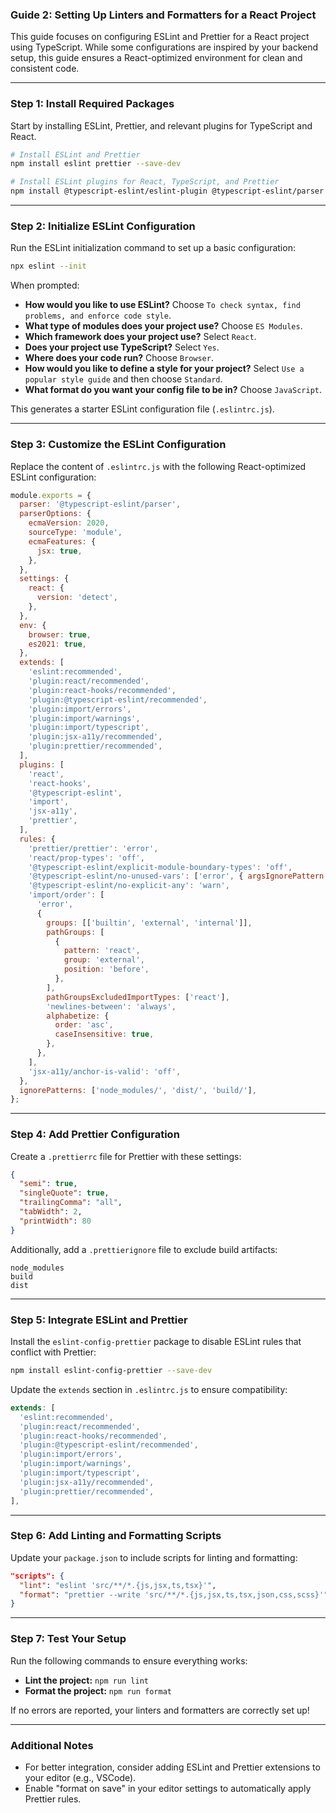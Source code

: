 ### Guide 2: Setting Up Linters and Formatters for a React Project

This guide focuses on configuring ESLint and Prettier for a React project using TypeScript. While some configurations are inspired by your backend setup, this guide ensures a React-optimized environment for clean and consistent code.

---

### Step 1: Install Required Packages

Start by installing ESLint, Prettier, and relevant plugins for TypeScript and React.

```bash
# Install ESLint and Prettier
npm install eslint prettier --save-dev

# Install ESLint plugins for React, TypeScript, and Prettier
npm install @typescript-eslint/eslint-plugin @typescript-eslint/parser eslint-plugin-react eslint-plugin-react-hooks eslint-plugin-prettier eslint-config-prettier eslint-plugin-import eslint-plugin-jsx-a11y --save-dev
```

---

### Step 2: Initialize ESLint Configuration

Run the ESLint initialization command to set up a basic configuration:

```bash
npx eslint --init
```

When prompted:
- **How would you like to use ESLint?** Choose `To check syntax, find problems, and enforce code style`.
- **What type of modules does your project use?** Choose `ES Modules`.
- **Which framework does your project use?** Select `React`.
- **Does your project use TypeScript?** Select `Yes`.
- **Where does your code run?** Choose `Browser`.
- **How would you like to define a style for your project?** Select `Use a popular style guide` and then choose `Standard`.
- **What format do you want your config file to be in?** Choose `JavaScript`.

This generates a starter ESLint configuration file (`.eslintrc.js`).

---

### Step 3: Customize the ESLint Configuration

Replace the content of `.eslintrc.js` with the following React-optimized ESLint configuration:

```javascript
module.exports = {
  parser: '@typescript-eslint/parser',
  parserOptions: {
    ecmaVersion: 2020,
    sourceType: 'module',
    ecmaFeatures: {
      jsx: true,
    },
  },
  settings: {
    react: {
      version: 'detect',
    },
  },
  env: {
    browser: true,
    es2021: true,
  },
  extends: [
    'eslint:recommended',
    'plugin:react/recommended',
    'plugin:react-hooks/recommended',
    'plugin:@typescript-eslint/recommended',
    'plugin:import/errors',
    'plugin:import/warnings',
    'plugin:import/typescript',
    'plugin:jsx-a11y/recommended',
    'plugin:prettier/recommended',
  ],
  plugins: [
    'react',
    'react-hooks',
    '@typescript-eslint',
    'import',
    'jsx-a11y',
    'prettier',
  ],
  rules: {
    'prettier/prettier': 'error',
    'react/prop-types': 'off',
    '@typescript-eslint/explicit-module-boundary-types': 'off',
    '@typescript-eslint/no-unused-vars': ['error', { argsIgnorePattern: '^_' }],
    '@typescript-eslint/no-explicit-any': 'warn',
    'import/order': [
      'error',
      {
        groups: [['builtin', 'external', 'internal']],
        pathGroups: [
          {
            pattern: 'react',
            group: 'external',
            position: 'before',
          },
        ],
        pathGroupsExcludedImportTypes: ['react'],
        'newlines-between': 'always',
        alphabetize: {
          order: 'asc',
          caseInsensitive: true,
        },
      },
    ],
    'jsx-a11y/anchor-is-valid': 'off',
  },
  ignorePatterns: ['node_modules/', 'dist/', 'build/'],
};
```

---

### Step 4: Add Prettier Configuration

Create a `.prettierrc` file for Prettier with these settings:

```json
{
  "semi": true,
  "singleQuote": true,
  "trailingComma": "all",
  "tabWidth": 2,
  "printWidth": 80
}
```

Additionally, add a `.prettierignore` file to exclude build artifacts:

```
node_modules
build
dist
```

---

### Step 5: Integrate ESLint and Prettier

Install the `eslint-config-prettier` package to disable ESLint rules that conflict with Prettier:

```bash
npm install eslint-config-prettier --save-dev
```

Update the `extends` section in `.eslintrc.js` to ensure compatibility:

```javascript
extends: [
  'eslint:recommended',
  'plugin:react/recommended',
  'plugin:react-hooks/recommended',
  'plugin:@typescript-eslint/recommended',
  'plugin:import/errors',
  'plugin:import/warnings',
  'plugin:import/typescript',
  'plugin:jsx-a11y/recommended',
  'plugin:prettier/recommended',
],
```

---

### Step 6: Add Linting and Formatting Scripts

Update your `package.json` to include scripts for linting and formatting:

```json
"scripts": {
  "lint": "eslint 'src/**/*.{js,jsx,ts,tsx}'",
  "format": "prettier --write 'src/**/*.{js,jsx,ts,tsx,json,css,scss}'"
}
```

---

### Step 7: Test Your Setup

Run the following commands to ensure everything works:
- **Lint the project:** `npm run lint`
- **Format the project:** `npm run format`

If no errors are reported, your linters and formatters are correctly set up!

---

### Additional Notes
- For better integration, consider adding ESLint and Prettier extensions to your editor (e.g., VSCode).
- Enable "format on save" in your editor settings to automatically apply Prettier rules.
